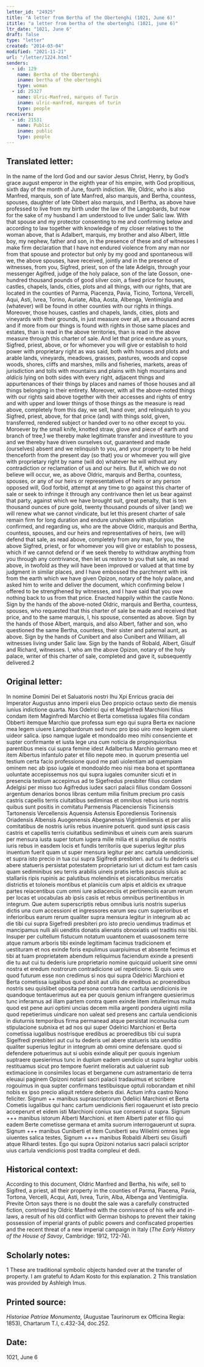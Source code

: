 ```yaml
---
letter_id: "24925"
title: "A letter from Bertha of the Obertenghi (1021, June 6)"
ititle: "a letter from bertha of the obertenghi (1021, june 6)"
ltr_date: "1021, June 6"
draft: false
type: "letter"
created: "2014-03-04"
modified: "2021-11-21"
url: "/letter/1224.html"
senders:
  - id: 129
    name: Bertha of the Obertenghi
    iname: bertha of the obertenghi
    type: woman
  - id: 25327
    name: Ulric-Manfred, marques of Turin
    iname: ulric-manfred, marques of turin
    type: people
receivers:
  - id: 21531
    name: Public
    iname: public
    type: people
---
```

<h2> Translated letter:</h2><p>In the name of the lord God and our savior Jesus Christ, Henry, by God’s grace august emperor in the eighth year of his empire, with God propitious, sixth day of the month of June, fourth indiction. We, Oldric, who is also Manfred, marquis, son of late Manfred, also marquis, and Bertha, countess, spouses, daughter of late Obbert also marquis, and I Bertha, as above have professed to live from my birth under the law of the Langobards, but now for the sake of my husband I am understood to live under Salic law. With that spouse and my protector consenting to me and confirming below and according to law together with knowledge of my closer relatives to the woman above, that is Adalbert, marquis, my brother and also Albert, little boy, my nephew, father and son, in the presence of these and of witnesses I make firm declaration that I have not endured violence from any man nor from that spouse and protector but only by my good and spontaneous will we, the above spouses, have received, jointly and in the presence of witnesses, from you, Sigfred, priest, son of the late Adelgis, through your messenger Agifred, judge of the holy palace, son of the late Gosson, one-hundred thousand pounds of good silver coin, a fixed price for houses, castles, chapels, lands, cities, plots and all things, with our rights, that are located in the counties of Parma, Piacenza, Pavia, Ticino, Tortona, Vercelli, Aqui, Asti, Ivrea, Torino, Auriate, Alba, Aosta, Albenga, Ventimiglia and (whatever) will be found in other counties with our rights in things. Moreover, those houses, castles and chapels, lands, cities, plots and vineyards with their grounds, in just measure over all, are a thousand acres and if more from our things is found with rights in those same places and estates, than is read in the above territories, than is read in the above measure through this charter of sale. And let that price endure as yours, Sigfred, priest, above, or for whomever you will give or establish to hold power with proprietary right as was said, both with houses and plots and arable lands, vineyards, meadows, grasses, pastures, woods and copse woods, shores, cliffs and marshes, mills and fisheries, markets, areas of jurisdiction and tolls with mountains and plains with high mountains and <em>aldicis</em> lying on both sides with every right, adjacent things and appurtenances of their things by places and names of those houses and all things belonging in their entirety. Moreover, with all the above-noted things with our rights said above together with their accesses and rights of entry and with upper and lower things of those things as the measure is read above, completely from this day, we sell, hand over, and relinquish to you Sigfred, priest, above, for that price (and) with things sold, given, transferred, rendered subject or handed over to no other except to you. Moroever by the small knife, knotted straw, glove and piece of earth and branch of tree,1 we thereby make legitimate transfer and investiture to you and we thereby have driven ourselves out, guaranteed and made (ourselves) absent and we relinquish to you, and your property to be held thenceforth from the present day (so that) you or whomever you will give with proprietary right by name (will do) whatever he will without any contradiction or reclamation of us and our heirs. But if, which we do not believe will occur, we, as above Oldric, marquis and Bertha, countess, spouses, or any of our heirs or representatives of heirs or any person opposed will, God forbid, attempt at any time to go against this charter of sale or seek to infringe it through any contrivance then let us bear against that party, against which we have brought suit, great penalty, that is ten thousand ounces of pure gold, twenty thousand pounds of silver (and) we will renew what we cannot vindicate, but let this present charter of sale remain firm for long duration and endure unshaken with stipulation confirmed, and regarding us, who are the above Oldric, marquis and Bertha, countess, spouses, and our heirs and representatives of heirs, (we will) defend that sale, as read above, completely from any man, for you, the above Sigfred, priest, or for whomever you will give or establish to possess, which if we cannot defend or if we seek thereby to withdraw anything from you through any contrivance, then let us restore to you that sale, as read above, in twofold as they will have been improved or valued at that time by judgment in similar places, and I have embossed the parchment with ink from the earth which we have given Opizon, notary of the holy palace, and asked him to write and deliver the document, which confirming below I offered to be strengthened by witnesses, and I have said that you owe nothing back to us from that price. Enacted happily within the castle Nono. Sign by the hands of the above-noted Oldric, marquis and Bertha, countess, spouses, who requested that this charter of sale be made and received that price, and to the same marquis, I, his spouse, consented as above. Sign by the hands of those Albert, marquis, and also Albert, father and son, who questioned the same Bertha, countess, their sister and paternal aunt, as above. Sign by the hands of Cunibert and also Cunibert and William, all witnesses living under Salic law. Sign by the hands of Robald, Albert, Gisulf and Richard, witnesses. I, who am the above Opizon, notary of the holy palace, writer of this charter of sale, completed and gave it, subsequently delivered.2</p><h2 class="mt-4"> Original letter:</h2>In nomine Domini Dei et Saluatoris nostri Ihu Xpi Enricus gracia dei Imperator Augustus anno imperii eius Deo propicio octauo sexto die mensis iunius indictione quarta.  Nos Odelrici qui et Maginfredi Marchioni filius condam item Maginfredi Marchio et Berta cometissa iugales filia condam Obberti itemque Marchio que professa sum ego qui supra Berta ex nacione mea legem uiuere Langobardorum sed nunc pro ipso uiro meo legem uiuere uideor salica. ipso namque iugale et mondoaldo meo mihi consenciente et supter confirmante et iusta lege una cum noticia de propinquioribus parentibus meis cui supra femine idest Adalbertus Marchio germano meo et item Albertus infantulo pater et filio nepote meo. in quorum presentia uel testium certa facio professione quod me pati uiolentiam ad quempiam ominem nec ab ipso iugale et mondoaldo meo nisi mea bona et sponttanea uoluntate accepissemus nos qui supra iugales comuniter sicuti et in presencia testium accepimus ad te Sigefredus presbiter filius condam Adelgisi per misso tuo Agifredus iudex sacri palacii filius condam Gossoni argentum denarios bonos libras centum milia finitum precium pro casis castris capellis terris ciuitatibus sediminas et omnibus rebus iuris nostris quibus sunt positis in comitatu Parmensis Placenciensis Ticinensis Tartonensis Vercellensis Aquensis Astensis Eporediensis Torinensis Oriadensis Albensis Auogenensis Abeganensis Vigintimiliensis et per aliis comitatibus de nostris iuriis rebus inuenire potuerit. quod sunt ipsis casis castris et capellis terris ciuitatibus sediminibus et uineis cum areis suarum per mensura iusta super totum iugera mille milia et si amplius de nostris iuris rebus in easdem locis et fundis territoriis que superius legitur plus inuentum fuerit quam ut super mensura legitur per anc cartula uendicionis. et supra isto precio in tua cui supra Sigifredi presbiteri. aut cui tu dederis uel abere statueris persistat potestatem proprietario iuri ut dictum est tam casis quam sediminibus seu terris arabilis uineis pratis ierbis pascuis siluis ac stallariis ripis rupinis ac palutibus molendinis et piscationibus mercatis districtis et toloneis montibus et planiciis cum alpis et aldicis ex utraque partes reiacentibus cum omni iure adiacenciis et pertinenciis earum rerum per locas et uocabulas ab ipsis casis et rebus omnibus pertinentibus in integrum. Que autem superscriptis rebus omnibus iuris nostris superius dictis una cum accessioni et ingressores earum seu cum superioribus et inferioribus earum rerum qualiter supra mensura legitur in integrum ab ac die tibi cui supra Sigefredi presbiteri pro isto precio uendimus tradimus et mancipamus nulli alii uenditis donatis alienatis obnoxiatis uel traditis nisi tibi. Insuper per cultellum fistucum notatum uuantonem et uuasosonem terre atque ramum arboris tibi exinde legitimam facimus tradicionem et uestituram et nos exinde foris expulimus uuarpiuimus et absente fecimus et tibi at tuam proprietatem abendum reliquimus faciendum exinde a presenti die tu aut cui tu dederis iure proprietario nomine quicquid uoluerit sine omni nostra et eredum nostrorum contradicione uel repeticione.  Si quis uero quod futurum esse non credimus si nos qui supra Odelrici Marchioni et Berta cometissa iugalibus quod absit aut ullis de eredibus ac proeredibus nostris seu quislibet oposita persona contra hanc cartula uendicionis ire quandoque tentauerimus aut ea per quouis genium infrangere quesierimus tunc inferamus ad illam partem contra quem exinde litem intullerimus multa quod est pene auri optimi uncias decem milia argenti pondera uiginti milia quod repetierimus uindicare non ualeat sed presens anc cartula uendicionis in diuturnis temporibus firma permanead atque persistat inconuulsa cum stipulacione subnixa et ad nos qui super Odelrici Marchioni et Berta cometissa iugalibus nostrisque eredibus ac proeredibus tibi cui supra Sigelfredi presbiteri aut cui tu dederis uel abere statueris ista uenditio qualiter superius legitur in integrum ab omni omine defensare. quod si defendere potuerimus aut si uobis exinde aliquit per quouis ingenium suptraere quesierimus tunc in duplum eadem uendicio ut supra legitur uobis restituamus sicut pro tempore fuerint melioratis aut ualuerint sub extimacione in consimiles locas et bergamene cum astramentario de terra eleuaui paginem Opizoni notarii sacri palacii tradauimus et scribere rogouimus in qua supter confirmans testibuisque optuli roborandam et nihil nobis ex ipso precio aliquit retdere deberis dixi. Actum infra castro  Nono feliciter.
Signum ++ manibus suprascriptorum Odeliici Marchioni et Berta Cometis iugalibus qui hanc cartum uendicionis fieri rogauerunt et isto precio acceperunt et eidem isti Marchioni coniux sue consensi ut supra.
Signum +++ manibus istorum Alberti Marchioni. et item Alberti pater et filio qui eadem Berte cometisse germana et amita suorum interrogauerunt ut supra.
Signum +++ manibus Cuniberti et item Cuniberti seu Wilielmi omnes lege uiuentes salica testes, Signum ++++ manibus Robaldi Alberti seu Gisulfi atque Rihardi testes.
Ego qui supra Opizoni notarius sacri palacii scriptor uius cartula vendicionis post tradita compleui et dedi.
<h2 class="mt-4"> Historical context:</h2><p>According to this document, Oldric Manfred and Bertha, his wife, sell to Sigifred, a priest, all their property in the counties of Parma, Piacena, Pavia, Tortona, Vercelli, Acqui, Asti, Ivrea, Turin, Alba, Albenga and Ventimiglia. Previte Orton says there is no doubt the sale was a carefully constructed fiction, contrived by Oldric Manfred with the connivance of his wife and in-laws, a result of his old conflict with German bishops to prevent their taking possession of imperial grants of public powers and confiscated properties and the recent threat of a new imperial campaign in Italy (<em>The Early History of the House of Savoy</em>, Cambridge: 1912, 172-74).</p><h2 class="mt-4"> Scholarly notes:</h2>1  These are traditional symbolic objects handed over at the transfer of property.  I am grateful to Adam Kosto for this explanation.
2  This translation was provided by Ashleigh Imus.
<h2 class="mt-4"> Printed source:</h2><p><em>Historiae Patriae Monumenta</em>, (Augustae Taurinorum ex Officina Regia: 1853), Chartarum T.I, c.432-34, doc.252.</p><h2 class="mt-4"> Date:</h2>1021, June 6